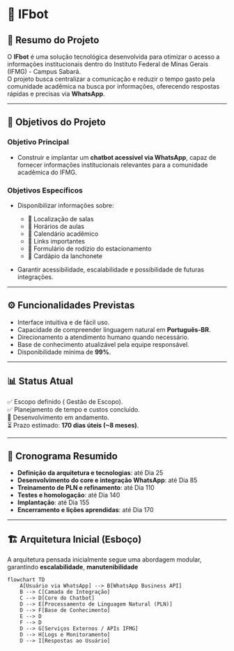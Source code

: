 # 🤖 IFbot 

## 📌 Resumo do Projeto
O **IFbot** é uma solução tecnológica desenvolvida para otimizar o acesso a informações institucionais dentro do Instituto Federal de Minas Gerais (IFMG) - Campus Sabará.  
O projeto busca centralizar a comunicação e reduzir o tempo gasto pela comunidade acadêmica na busca por informações, oferecendo respostas rápidas e precisas via **WhatsApp**.

---

## 🎯 Objetivos do Projeto

### Objetivo Principal
- Construir e implantar um **chatbot acessível via WhatsApp**, capaz de fornecer informações institucionais relevantes para a comunidade acadêmica do IFMG.

### Objetivos Específicos
- Disponibilizar informações sobre:
  - 📍 Localização de salas  
  - 📅 Horários de aulas  
  - 📆 Calendário acadêmico  
  - 🔗 Links importantes  
  - 📝 Formulário de rodízio do estacionamento  
  - 🍴 Cardápio da lanchonete  

- Garantir acessibilidade, escalabilidade e possibilidade de futuras integrações.  

---

## ⚙️ Funcionalidades Previstas
- Interface intuitiva e de fácil uso.  
- Capacidade de compreender linguagem natural em **Português-BR**.  
- Direcionamento a atendimento humano quando necessário.  
- Base de conhecimento atualizável pela equipe responsável.  
- Disponibilidade mínima de **99%**.  

---

## 📊 Status Atual
✅ Escopo definido ( Gestão de Escopo).  
✅ Planejamento de tempo e custos concluído.  
🔄 Desenvolvimento em andamento.  
⏳ Prazo estimado: **170 dias úteis (~8 meses)**.  

---

## 📅 Cronograma Resumido
- **Definição da arquitetura e tecnologias**: até Dia 25  
- **Desenvolvimento do core e integração WhatsApp**: até Dia 85  
- **Treinamento de PLN e refinamento**: até Dia 110  
- **Testes e homologação**: até Dia 140  
- **Implantação**: até Dia 155  
- **Encerramento e lições aprendidas**: até Dia 170  

---

## 🏗️ Arquitetura Inicial (Esboço)

A arquitetura pensada inicialmente segue uma abordagem modular, garantindo **escalabilidade**, **manutenibilidade**  

```mermaid
flowchart TD
    A[Usuário via WhatsApp] --> B[WhatsApp Business API]
    B --> C[Camada de Integração]
    C --> D[Core do Chatbot]
    D --> E[Processamento de Linguagem Natural (PLN)]
    D --> F[Base de Conhecimento]
    E --> D
    F --> D
    D --> G[Serviços Externos / APIs IFMG]
    D --> H[Logs e Monitoramento]
    D --> I[Respostas ao Usuário]

